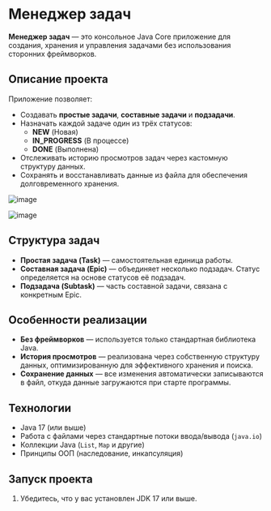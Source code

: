 # Менеджер задач

**Менеджер задач** — это консольное Java Core приложение для создания, хранения и управления задачами без использования сторонних фреймворков.

## Описание проекта

Приложение позволяет:
- Создавать **простые задачи**, **составные задачи** и **подзадачи**.
- Назначать каждой задаче один из трёх статусов:
  - **NEW** (Новая)
  - **IN_PROGRESS** (В процессе)
  - **DONE** (Выполнена)
- Отслеживать историю просмотров задач через кастомную структуру данных.
- Сохранять и восстанавливать данные из файла для обеспечения долговременного хранения.



![image](https://github.com/user-attachments/assets/4aebcc0e-e711-4868-867d-61cf50c97920)



![image](https://github.com/user-attachments/assets/617f3565-2b0c-4660-b476-0fe3109b11b9)
## Структура задач

- **Простая задача (Task)** — самостоятельная единица работы.
- **Составная задача (Epic)** — объединяет несколько подзадач. Статус определяется на основе статусов её подзадач.
- **Подзадача (Subtask)** — часть составной задачи, связана с конкретным Epic.

## Особенности реализации

- **Без фреймворков** — используется только стандартная библиотека Java.
- **История просмотров** — реализована через собственную структуру данных, оптимизированную для эффективного хранения и поиска.
- **Сохранение данных** — все изменения автоматически записываются в файл, откуда данные загружаются при старте программы.

## Технологии

- Java 17 (или выше)
- Работа с файлами через стандартные потоки ввода/вывода (`java.io`)
- Коллекции Java (`List`, `Map` и другие)
- Принципы ООП (наследование, инкапсуляция)

## Запуск проекта

1. Убедитесь, что у вас установлен JDK 17 или выше.



